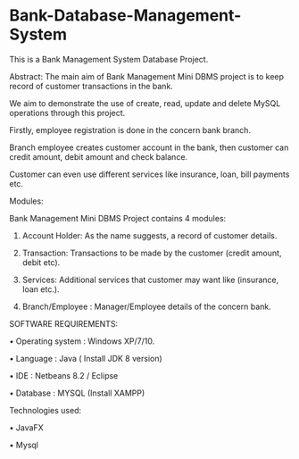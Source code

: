 # Bank-Database-Management-System

This is a Bank Management System Database Project.



Abstract: The main aim of Bank Management Mini DBMS project is to keep record of customer transactions in the bank. 

We aim to demonstrate the use of create, read, update and delete MySQL operations through this project.

Firstly, employee registration is done in the concern bank branch. 

Branch employee creates customer account in the bank, then customer can credit amount, debit amount and check balance. 

Customer can even use different services like insurance, loan, bill payments etc.




Modules:


Bank Management Mini DBMS Project contains 4 modules:



1.	Account Holder: As the name suggests, a record of customer details.

2.	Transaction: Transactions to be made by the customer (credit amount, debit etc).

3.	Services: Additional services that customer may want like (insurance, loan etc.).

4.	Branch/Employee : Manager/Employee details of the concern bank.




SOFTWARE REQUIREMENTS:



•	Operating system 		: 	Windows XP/7/10.

•	Language		       	:	  Java ( Install JDK 8 version)

•	IDE				          :	  Netbeans 8.2 / Eclipse

•	Database			      :	  MYSQL (Install XAMPP)






Technologies used:



•	JavaFX

•	Mysql


